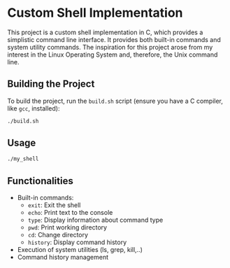 # Custom Shell Implementation

This project is a custom shell implementation in C, which provides a simplistic command line interface. It provides both built-in commands and system utility commands. The inspiration for this project arose from my interest in the Linux Operating System and, therefore, the Unix command line.

## Building the Project
To build the project, run the `build.sh` script (ensure you have a C compiler, like `gcc`, installed):

```bash
./build.sh
```

## Usage
```bash
./my_shell
```

## Functionalities
- Built-in commands:
  - `exit`: Exit the shell
  - `echo`: Print text to the console
  - `type`: Display information about command type
  - `pwd`: Print working directory
  - `cd`: Change directory
  - `history`: Display command history
- Execution of system utilities (ls, grep, kill,..)
- Command history management
